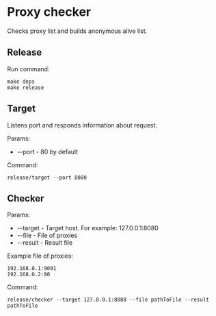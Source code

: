 # Proxy checker

Checks proxy list and builds anonymous alive list.

## Release
Run command:
```
make deps
make release
```

## Target
Listens port and responds information about request.

Params:
* --port - 80 by default

Command:
```
release/target --port 8080
```

## Checker

Params:
* --target - Target host. For example: 127.0.0.1:8080
* --file - File of proxies
* --result - Result file

Example file of proxies:
```
192.168.0.1:9091
192.168.0.2:80
```

Command:
```
release/checker --target 127.0.0.1:8080 --file pathToFile --result pathToFile
```
